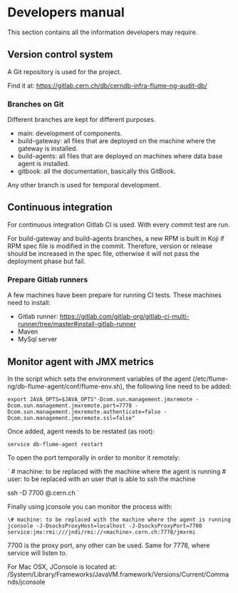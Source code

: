# Developers manual

This section contains all the information developers may require.

## Version control system

A Git repository is used for the project. 

Find it at: https://gitlab.cern.ch/db/cerndb-infra-flume-ng-audit-db/ 

### Branches on Git

Different branches are kept for different purposes.

* main: development of components.
* build-gateway: all files that are deployed on the machine where the gateway is installed.
* build-agents: all files that are deployed on machines where data base agent is installed. 
* gitbook: all the documentation, basically this GitBook. 

Any other branch is used for temporal development.

## Continuous integration

For continuous integration Gitlab CI is used. With every commit test are run.

For build-gateway and build-agents branches, a new RPM is built in Koji if RPM spec file is modified in the commit. Therefore, version or release should be increased in the spec file, otherwise it will not pass the deployment phase but fail.

### Prepare Gitlab runners

A few machines have been prepare for running CI tests. These machines need to install:

* Gitlab runner: https://gitlab.com/gitlab-org/gitlab-ci-multi-runner/tree/master#install-gitlab-runner
* Maven
* MySql server

## Monitor agent with JMX metrics

In the script which sets the environment variables of the agent (/etc/flume-ng/db-flume-agent/conf/flume-env.sh), the following line need to be added:

`
export JAVA_OPTS=$JAVA_OPTS"-Dcom.sun.management.jmxremote -Dcom.sun.management.jmxremote.port=7778 -Dcom.sun.management.jmxremote.authenticate=false -Dcom.sun.management.jmxremote.ssl=false"
`

Once added, agent needs to be restated (as root):

`
service db-flume-agent restart
`

To open the port temporally in order to monitor it remotely:

`
\# machine: to be replaced with the machine where the agent is running
\# user: to be replaced with an user that is able to ssh the machine

ssh -D 7700 <user>@<machine>.cern.ch
`

Finally using jconsole you can monitor the process with:

`
\# machine: to be replaced with the machine where the agent is running
jconsole -J-DsocksProxyHost=localhost -J-DsocksProxyPort=7700 service:jmx:rmi:///jndi/rmi://<machine>.cern.ch:7778/jmxrmi
`

7700 is the proxy port, any other can be used. Same for 7778, where service will listen to.

For Mac OSX, JConsole is located at: /System/Library/Frameworks/JavaVM.framework/Versions/Current/Commands/jconsole




